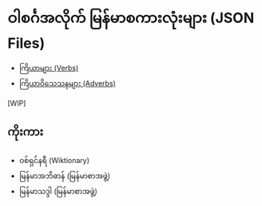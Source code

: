 # ဝါစင်္ဂအလိုက် မြန်မာစကားလုံးများ (JSON Files)

* [ကြိယာများ (Verbs)](verbs.json)
* [ကြိယာဝိသေသနများ (Adverbs)](adverbs.json)

[WIP]

## ကိုးကား

* ဝစ်ရှင်နရီ (Wiktionary)
* မြန်မာအဘိဓာန် (မြန်မာစာအဖွဲ့)
* မြန်မာသဒ္ဒါ (မြန်မာစာအဖွဲ့)
